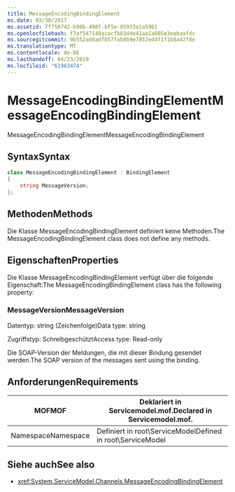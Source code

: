 ```yaml
---
title: MessageEncodingBindingElement
ms.date: 03/30/2017
ms.assetid: 7f750742-b96b-498f-bf5e-05933a1a5961
ms.openlocfilehash: f7af547148acacfb83d4e41aa1a085e3eabaafdc
ms.sourcegitcommit: 9b552addadfb57fab0b9e7852ed4f1f1b8a42f8e
ms.translationtype: MT
ms.contentlocale: de-DE
ms.lasthandoff: 04/23/2019
ms.locfileid: "61963474"
---
```

# <a name="messageencodingbindingelement"></a><span data-ttu-id="4f183-102">MessageEncodingBindingElement</span><span class="sxs-lookup"><span data-stu-id="4f183-102">MessageEncodingBindingElement</span></span>

<span data-ttu-id="4f183-103">MessageEncodingBindingElement</span><span class="sxs-lookup"><span data-stu-id="4f183-103">MessageEncodingBindingElement</span></span>

## <a name="syntax"></a><span data-ttu-id="4f183-104">Syntax</span><span class="sxs-lookup"><span data-stu-id="4f183-104">Syntax</span></span>

```csharp
class MessageEncodingBindingElement : BindingElement
{
    string MessageVersion;
};
```

## <a name="methods"></a><span data-ttu-id="4f183-105">Methoden</span><span class="sxs-lookup"><span data-stu-id="4f183-105">Methods</span></span>

<span data-ttu-id="4f183-106">Die Klasse MessageEncodingBindingElement definiert keine Methoden.</span><span class="sxs-lookup"><span data-stu-id="4f183-106">The MessageEncodingBindingElement class does not define any methods.</span></span>

## <a name="properties"></a><span data-ttu-id="4f183-107">Eigenschaften</span><span class="sxs-lookup"><span data-stu-id="4f183-107">Properties</span></span>

<span data-ttu-id="4f183-108">Die Klasse MessageEncodingBindingElement verfügt über die folgende Eigenschaft:</span><span class="sxs-lookup"><span data-stu-id="4f183-108">The MessageEncodingBindingElement class has the following property:</span></span>

### <a name="messageversion"></a><span data-ttu-id="4f183-109">MessageVersion</span><span class="sxs-lookup"><span data-stu-id="4f183-109">MessageVersion</span></span>

<span data-ttu-id="4f183-110">Datentyp: string (Zeichenfolge)</span><span class="sxs-lookup"><span data-stu-id="4f183-110">Data type: string</span></span>

<span data-ttu-id="4f183-111">Zugriffstyp: Schreibgeschützt</span><span class="sxs-lookup"><span data-stu-id="4f183-111">Access type: Read-only</span></span>

<span data-ttu-id="4f183-112">Die SOAP-Version der Meldungen, die mit dieser Bindung gesendet werden.</span><span class="sxs-lookup"><span data-stu-id="4f183-112">The SOAP version of the messages sent using the binding.</span></span>

## <a name="requirements"></a><span data-ttu-id="4f183-113">Anforderungen</span><span class="sxs-lookup"><span data-stu-id="4f183-113">Requirements</span></span>

|<span data-ttu-id="4f183-114">MOF</span><span class="sxs-lookup"><span data-stu-id="4f183-114">MOF</span></span>|<span data-ttu-id="4f183-115">Deklariert in Servicemodel.mof.</span><span class="sxs-lookup"><span data-stu-id="4f183-115">Declared in Servicemodel.mof.</span></span>|
|---------|-----------------------------------|
|<span data-ttu-id="4f183-116">Namespace</span><span class="sxs-lookup"><span data-stu-id="4f183-116">Namespace</span></span>|<span data-ttu-id="4f183-117">Definiert in root\ServiceModel</span><span class="sxs-lookup"><span data-stu-id="4f183-117">Defined in root\ServiceModel</span></span>|

## <a name="see-also"></a><span data-ttu-id="4f183-118">Siehe auch</span><span class="sxs-lookup"><span data-stu-id="4f183-118">See also</span></span>

- <xref:System.ServiceModel.Channels.MessageEncodingBindingElement>
